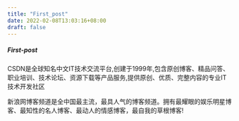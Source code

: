 ```yaml
---
title: "First_post"
date: 2022-02-08T13:03:16+08:00
draft: false
---
```


##### First-post

CSDN是全球知名中文IT技术交流平台,创建于1999年,包含原创博客、精品问答、职业培训、技术论坛、资源下载等产品服务,提供原创、优质、完整内容的专业IT技术开发社区

新浪网博客频道是全中国最主流，最具人气的博客频道。拥有最耀眼的娱乐明星博客、最知性的名人博客、最动人的情感博客，最自我的草根博客!